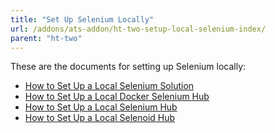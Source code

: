 ```yaml
---
title: "Set Up Selenium Locally"
url: /addons/ats-addon/ht-two-setup-local-selenium-index/
parent: "ht-two"
---
```


These are the documents for setting up Selenium locally:

* [How to Set Up a Local Selenium Solution](ht-two-setting-up-a-local-selenium-solution)
* [How to Set Up a Local Docker Selenium Hub](ht-two-setup-local-docker-selenium-hub)
* [How to Set Up a Local Selenium Hub](ht-two-setup-local-selenium-hub)
* [How to Set Up a Local Selenoid Hub](ht-two-setup-local-selenoid-hub)
